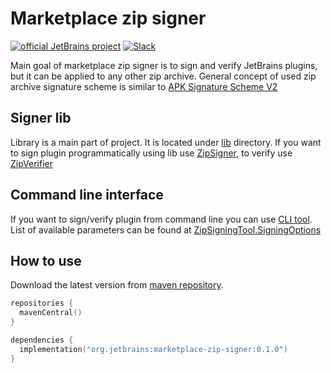 # Marketplace zip signer

[![official JetBrains project](https://jb.gg/badges/official.svg)][jb:confluence-on-gh]
[![Slack](https://img.shields.io/badge/Slack-%23intellij--platform-blue)][jb:slack]

Main goal of marketplace zip signer is to sign and verify 
JetBrains plugins, but it can be applied to any other zip archive. 
General concept of used zip archive signature scheme is similar 
to [APK Signature Scheme V2](https://source.android.com/security/apksigning/v2)

## Signer lib

Library is a main part of project. It is located under 
[lib](https://github.com/JetBrains/marketplace-zip-signer/tree/master/lib) directory.
If you want to sign plugin programmatically using lib use [ZipSigner](https://github.com/JetBrains/marketplace-zip-signer/blob/master/lib/src/main/kotlin/org/jetbrains/zip/signer/signing/ZipSigner.kt), 
to verify use [ZipVerifier](https://github.com/JetBrains/marketplace-zip-signer/blob/master/lib/src/main/kotlin/org/jetbrains/zip/signer/verifier/ZipVerifier.kt) 

## Command line interface

If you want to sign/verify plugin from command line you can use [CLI tool](https://github.com/JetBrains/marketplace-zip-signer/tree/master/cli).
List of available parameters can be found at [ZipSigningTool.SigningOptions](https://github.com/JetBrains/marketplace-zip-signer/blob/master/cli/src/main/kotlin/org/jetbrains/zip/signer/ZipSigningTool.kt)

[jb:confluence-on-gh]: https://confluence.jetbrains.com/display/ALL/JetBrains+on+GitHub
[jb:slack]: https://plugins.jetbrains.com/slack

## How to use

Download the latest version from [maven repository](https://mvnrepository.com/artifact/org.jetbrains/marketplace-zip-signer).

```kotlin
repositories {
  mavenCentral()
}

dependencies {
  implementation("org.jetbrains:marketplace-zip-signer:0.1.0")
}
```
